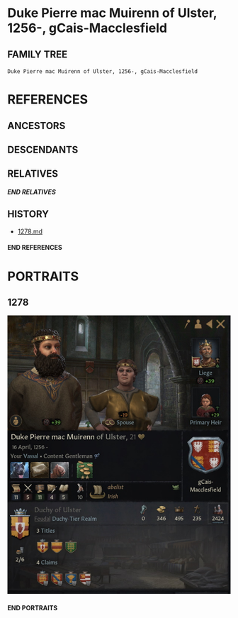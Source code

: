 # Duke Pierre mac Muirenn of Ulster, 1256-, gCais-Macclesfield

## FAMILY TREE
```
Duke Pierre mac Muirenn of Ulster, 1256-, gCais-Macclesfield
```

# REFERENCES

## ANCESTORS

## DESCENDANTS

## RELATIVES

##### END RELATIVES 
## HISTORY
* [1278.md](../h/1278.md)

#### END REFERENCES

# PORTRAITS

## 1278
![1278](pierre_mac_muirenn_1256\1278.jpg)

#### END PORTRAITS

